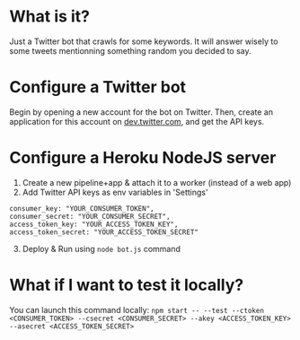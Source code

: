 # What is it?
Just a Twitter bot that crawls for some keywords. It will answer wisely to some tweets mentionning something random you decided to say.

# Configure a Twitter bot
Begin by opening a new account for the bot on Twitter. Then, create an application for this account on [dev.twitter.com](http://dev.twitter.com), and get the API keys.

# Configure a Heroku NodeJS server
1) Create a new pipeline+app & attach it to a worker (instead of a web app)
2) Add Twitter API keys as env variables in 'Settings'
```
consumer_key: "YOUR_CONSUMER_TOKEN",
consumer_secret: "YOUR_CONSUMER_SECRET",
access_token_key: "YOUR_ACCESS_TOKEN_KEY",
access_token_secret: "YOUR_ACCESS_TOKEN_SECRET"
```
3) Deploy & Run using `node bot.js` command

# What if I want to test it locally?
You can launch this command locally: `npm start -- --test --ctoken <CONSUMER_TOKEN> --csecret <CONSUMER_SECRET> --akey <ACCESS_TOKEN_KEY> --asecret <ACCESS_TOKEN_SECRET>`
